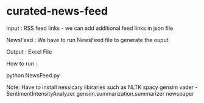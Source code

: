 # curated-news-feed

Input : RSS feed links - we can add additional feed links in json file

NewsFeed :  We have to run NewsFeed file to generate the ouput

Output :  Excel File

How to run :

python NewsFeed.py

Note: Have to install nessicary libiraries such as
NLTK
spacy
gensim
vader - SentimentIntensityAnalyzer
gensim.summarization.summarizer
newspaper
